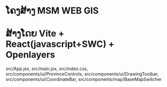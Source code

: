 # ໂຄງສ້າງ MSM WEB GIS

# ສ້າງໂດຍ Vite + React(javascript+SWC) + Openlayers

src/App.jsx,
src/main.jsx,
src/index.css,
src/components/ui/ProvinceControls,
src/components/ui/DrawingToolbar,
src/components/ui/CoordinateBar,
src/components/map/BaseMapSwitcher